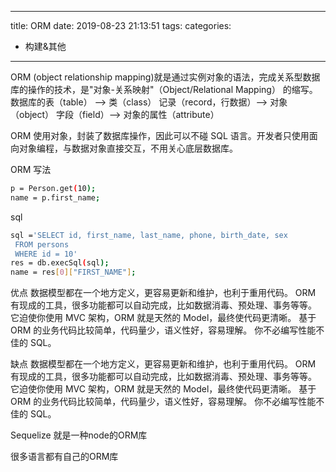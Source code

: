 
---
title: ORM
date: 2019-08-23 21:13:51
tags:
categories: 
- 构建&其他
---
ORM (object relationship mapping)就是通过实例对象的语法，完成关系型数据库的操作的技术，是"对象-关系映射"（Object/Relational Mapping） 的缩写。
数据库的表（table） --> 类（class）
记录（record，行数据）--> 对象（object）
字段（field）--> 对象的属性（attribute）

ORM 使用对象，封装了数据库操作，因此可以不碰 SQL 语言。开发者只使用面向对象编程，与数据对象直接交互，不用关心底层数据库。

ORM 写法
```bash
p = Person.get(10);
name = p.first_name;
```
sql
```bash
sql ='SELECT id, first_name, last_name, phone, birth_date, sex
 FROM persons 
 WHERE id = 10'
res = db.execSql(sql);
name = res[0]["FIRST_NAME"];
```


优点
数据模型都在一个地方定义，更容易更新和维护，也利于重用代码。
ORM 有现成的工具，很多功能都可以自动完成，比如数据消毒、预处理、事务等等。
它迫使你使用 MVC 架构，ORM 就是天然的 Model，最终使代码更清晰。
基于 ORM 的业务代码比较简单，代码量少，语义性好，容易理解。
你不必编写性能不佳的 SQL。

缺点
数据模型都在一个地方定义，更容易更新和维护，也利于重用代码。
ORM 有现成的工具，很多功能都可以自动完成，比如数据消毒、预处理、事务等等。
它迫使你使用 MVC 架构，ORM 就是天然的 Model，最终使代码更清晰。
基于 ORM 的业务代码比较简单，代码量少，语义性好，容易理解。
你不必编写性能不佳的 SQL。


Sequelize 就是一种node的ORM库

很多语言都有自己的ORM库
